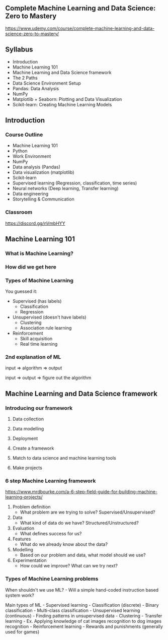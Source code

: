 ## Complete Machine Learning and Data Science: Zero to Mastery   
https://www.udemy.com/course/complete-machine-learning-and-data-science-zero-to-mastery/


Syllabus
--------
- Introduction
- Machine Learning 101
- Machine Learning and Data Science framework
- The 2 Paths
- Data Science Environment Setup
- Pandas: Data Analysis
- NumPy
- Matplotlib + Seaborn: Plotting and Data Visualization
- Scikit-learn: Creating Machine Learning Models


Introduction
------------

### Course Outline
- Machine Learning 101
- Python
- Work Environment
- NumPy
- Data analysis (Pandas)
- Data visualization (matplotlib)
- Scikit-learn
- Supervised learning (Regression, classification, time series)
- Neural networks (Deep learning, Transfer learning)
- Data engineering
- Storytelling & Communication

### Classroom

https://discord.gg/nVmbHYY

Machine Learning 101
--------------------

### What is Machine Learning?


### How did we get here

### Types of Machine Learning

You guessed it: 

- Supervised (has labels)
	- Classification
	- Regression
- Unsupervised (doesn't have labels)
	- Clustering
	- Association rule learning
- Reinforcement
	- Skill acquisition
	- Real time learning

### 2nd explanation of ML

input => algorithm => output

input => output => figure out the algorithm

Machine Learning and Data Science framework
-------------------------------------------

### Introducing our framework

1. Data collection
2. Data modelling
3. Deployment

1. Create a framework
2. Match to data science and machine learning tools
3. Make projects

### 6 step Machine Learning framework

https://www.mrdbourke.com/a-6-step-field-guide-for-building-machine-learning-projects/

1. Problem definition
	- What problem are we trying to solve? Supervised/Unsupervised?
2. Data 
	- What kind of data do we have? Structured/Unstructured?
3. Evaluation
	- What defines success for us?
4. Features
	- What do we already know about the data?
5. Modelling
	- Based on our problem and data, what model should we use?
6. Experimentation
	- How could we improve? What can we try next?

### Types of Machine Learning problems

When shouldn't we use ML?
	- Will a simple hand-coded instruction based system work?

Main types of ML
	- Supervised learning
		- Classification (discrete)
			- Binary classification
			- Multi-class classification
	- Unsupervised learning (continuous)
		- Finding patterns in unsupervised data
		- Clustering
	- Transfer learning
		- Ex. Applying knowledge of cat images recognition to dog images recognition
	- Reinforcement learning
		- Rewards and punishments (generally used for games)



